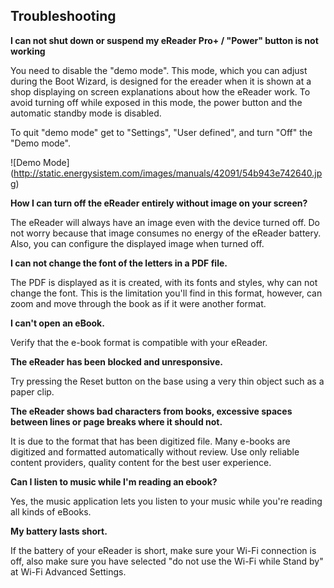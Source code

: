 ## Troubleshooting

**I can not shut down or suspend my eReader Pro+ / "Power" button is not working**

You need to disable the "demo mode". This mode, which you can adjust during the Boot Wizard, is designed for the ereader when it is shown at a shop displaying on screen explanations about how the eReader work. To avoid turning off while exposed in this mode, the power button and the automatic standby mode is disabled.

To quit "demo mode" get to "Settings", "User defined", and turn "Off" the "Demo mode".

![Demo Mode] (http://static.energysistem.com/images/manuals/42091/54b943e742640.jpg)

**How I can turn off the eReader entirely without image on your screen?**

The eReader will always have an image even with the device turned off. Do not worry because that image consumes no energy of the eReader battery. Also, you can configure the displayed image when turned off.

**I can not change the font of the letters in a PDF file.**

The PDF is displayed as it is created, with its fonts and styles, why can not change the font. This is the limitation you'll find in this format, however, can zoom and move through the book as if it were another format.

**I can't open an eBook.**

Verify that the e-book format is compatible with your eReader.

**The eReader has been blocked and unresponsive.**

Try pressing the Reset button on the base using a very thin object such as a paper clip.

**The eReader shows bad characters from books, excessive spaces between lines or page breaks where it should not.**

It is due to the format that has been digitized file. Many e-books are digitized and formatted automatically without review. Use only reliable content providers, quality content for the best user experience.

**Can I listen to music while I'm reading an ebook?**

Yes, the music application lets you listen to your music while you're reading all kinds of eBooks.

**My battery lasts short.**

If the battery of your eReader is short, make sure your Wi-Fi connection is off, also make sure you have selected "do not use the Wi-Fi while Stand by" at Wi-Fi Advanced Settings.
